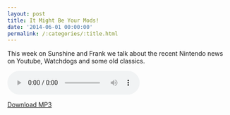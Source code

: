 ```yaml
---
layout: post
title: It Might Be Your Mods!
date: '2014-06-01 00:00:00'
permalink: /:categories/:title.html
---
```


This week on Sunshine and Frank we talk about the recent Nintendo news on Youtube, Watchdogs and some old classics.

<audio controls>
  <source src="http://files.podcast.geeksinprogress.com/files/podcasts/1/ItmightbeyourMods.mp3" 
  type="audio/mpeg">
</audio>

[Download MP3](http://files.podcast.geeksinprogress.com/files/podcasts/1/ItmightbeyourMods.mp3)
